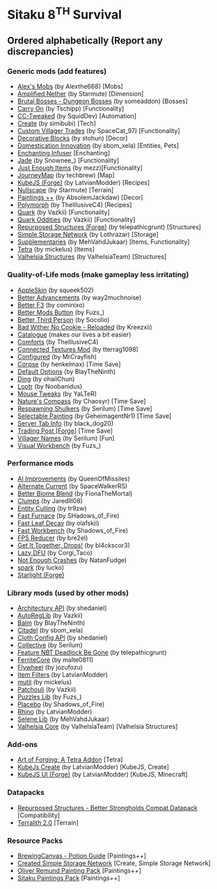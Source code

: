 # Sitaku 8<sup>TH</sup> Survival
## Ordered alphabetically (Report any discrepancies)

### Generic mods (add features)
- [Alex's Mobs](https://www.curseforge.com/minecraft/mc-mods/alexs-mobs) (by Alexthe668) [Mobs]
- [Amplified Nether](https://www.curseforge.com/minecraft/mc-mods/amplified-nether) (by Starmute) [Dimension]
- [Brutal Bosses - Dungeon Bosses](https://www.curseforge.com/minecraft/mc-mods/brutal-bosses-dungeon) (by someaddon) [Bosses]
- [Carry On](https://www.curseforge.com/minecraft/mc-mods/carry-on) (by Tschipp) [Functionality]
- [CC-Tweaked](https://www.curseforge.com/minecraft/mc-mods/cc-tweaked) (by SquidDev) [Automation]
- [Create](https://www.curseforge.com/minecraft/mc-mods/create) (by simibubi) [Tech]
- [Custom Villager Trades](https://www.curseforge.com/minecraft/mc-mods/custom-villager-trades) (by SpaceCat_97) [Functionality]
- [Decorative Blocks](https://www.curseforge.com/minecraft/mc-mods/decorative-blocks) (by stohun) [Decor]
- [Domestication Innovation](https://www.curseforge.com/minecraft/mc-mods/domestication-innovation) (by sbom_xela) [Entities, Pets]
- [Enchanting Infuser](https://www.curseforge.com/minecraft/mc-mods/enchanting-infuser-forge) [Enchanting]
- [Jade](https://www.curseforge.com/minecraft/mc-mods/jade) (by Snownee_) [Functionality]
- [Just Enough Items](https://www.curseforge.com/minecraft/mc-mods/jei) (by mezz)[Functionality]
- [JourneyMap](https://www.curseforge.com/minecraft/mc-mods/journeymap) (by techbrew) [Map]
- [KubeJS (Forge)](https://www.curseforge.com/minecraft/mc-mods/kubejs-forge) (by LatvianModder) [Recipes]
- [Nullscape](https://www.curseforge.com/minecraft/mc-mods/nullscape-end-reborn) (by Starmute) [Terrain]
- [Paintings ++](https://www.curseforge.com/minecraft/mc-mods/paintings) (by AbsolemJackdaw) [Decor]
- [Polymorph](https://www.curseforge.com/minecraft/mc-mods/polymorph) (by TheIllusiveC4) [Recipes]
- [Quark](https://www.curseforge.com/minecraft/mc-mods/quark) (by Vazkii) [Functionality]
- [Quark Oddities](https://www.curseforge.com/minecraft/mc-mods/quark-oddities) (by Vazkii) [Functionality]
- [Repurposed Structures (Forge)](https://www.curseforge.com/minecraft/mc-mods/repurposed-structures) (by telepathicgrunt) [Structures]
- [Simple Storage Network](https://www.curseforge.com/minecraft/mc-mods/simple-storage-network) (by Lothrazar) [Storage]
- [Supplementaries](https://www.curseforge.com/minecraft/mc-mods/supplementaries) (by MehVahdJukaar) [Items, Functionality]
- [Tetra](https://www.curseforge.com/minecraft/mc-mods/tetra) (by mickelus) [Items]
- [Valhelsia Structures](https://www.curseforge.com/minecraft/mc-mods/valhelsia-structures) (by ValhelsiaTeam) [Structures]


### Quality-of-Life mods (make gameplay less irritating)
- [AppleSkin](https://www.curseforge.com/minecraft/mc-mods/appleskin) (by squeek502)
- [Better Advancements](https://www.curseforge.com/minecraft/mc-mods/better-advancements) (by way2muchnoise)
- [Better F3](https://www.curseforge.com/minecraft/mc-mods/betterf3) (by cominixo)
- [Better Mods Button](https://www.curseforge.com/minecraft/mc-mods/better-mods-button) (by Fuzs_)
- [Better Third Person](https://www.curseforge.com/minecraft/mc-mods/better-third-person) (by Socolio)
- [Bad Wither No Cookie - Reloaded](https://www.curseforge.com/minecraft/mc-mods/bad-wither-no-cookie-reloaded) (by Kreezxii)
- [Catalogue](https://www.curseforge.com/minecraft/mc-mods/catalogue) (makes our lives a bit easier)
- [Comforts](https://www.curseforge.com/minecraft/mc-mods/comforts) (by TheIllusiveC4) 
- [Connected Textures Mod](https://www.curseforge.com/minecraft/mc-mods/ctm) (by tterrag1098)
- [Configured](https://www.curseforge.com/minecraft/mc-mods/configured) (by MrCrayfish)
- [Corpse](https://www.curseforge.com/minecraft/mc-mods/corpse) (by henkelmax) [Time Save]
- [Default Options](https://www.curseforge.com/minecraft/mc-mods/default-options) (by BlayTheNinth)
- [Ding](https://www.curseforge.com/minecraft/mc-mods/ding) (by ohaiiChun)
- [Lootr](https://www.curseforge.com/minecraft/mc-mods/lootr) (by Noobanidus)
- [Mouse Tweaks](https://www.curseforge.com/minecraft/mc-mods/mouse-tweaks) (by YaLTeR)
- [Nature's Compass](https://www.curseforge.com/minecraft/mc-mods/natures-compass) (by Chaosyr) [Time Save]
- [Respawning Shulkers](https://www.curseforge.com/minecraft/mc-mods/respawning-shulkers) (by Serilum) [Time Save]
- [Selectable Painting](https://www.curseforge.com/minecraft/mc-mods/selectable-painting) (by GeheimagentNr1) [Time Save]
- [Server Tab Info](https://www.curseforge.com/minecraft/mc-mods/server-tab-info) (by black_dog20)
- [Trading Post [Forge]](https://www.curseforge.com/minecraft/mc-mods/trading-post) [Time Save]
- [Villager Names](https://www.curseforge.com/minecraft/mc-mods/villager-names) (by Serilum) [Fun]
- [Visual Workbench](https://www.curseforge.com/minecraft/mc-mods/visual-workbench) (by Fuzs_)


### Performance mods
- [AI Improvements](https://www.curseforge.com/minecraft/mc-mods/ai-improvements) (by QueenOfMissiles)
- [Alternate Current](https://www.curseforge.com/minecraft/mc-mods/alternate-current) (by SpaceWalkerRS)
- [Better Biome Blend](https://www.curseforge.com/minecraft/mc-mods/better-biome-blend) (by FionaTheMortal)
- [Clumps](https://www.curseforge.com/minecraft/mc-mods/clumps) (by Jaredlll08)
- [Entity Culling](https://www.curseforge.com/minecraft/mc-mods/entityculling) (by tr9zw)
- [Fast Furnace](https://www.curseforge.com/minecraft/mc-mods/fastfurnace) (by SHadows_of_Fire)
- [Fast Leaf Decay](https://www.curseforge.com/minecraft/mc-mods/fast-leaf-decay) (by olafskii)
- [Fast Workbench](https://www.curseforge.com/minecraft/mc-mods/fastworkbench) (by Shadows_of_Fire)
- [FPS Reducer](https://www.curseforge.com/minecraft/mc-mods/fps-reducer) (by bre2el)
- [Get It Together, Drops!](https://www.curseforge.com/minecraft/mc-mods/get-it-together-drops) (by bl4ckscor3)
- [Lazy DFU](https://www.curseforge.com/minecraft/mc-mods/lazy-dfu-forge) (by Corgi_Taco)
- [Not Enough Crashes](https://www.curseforge.com/minecraft/mc-mods/not-enough-crashes-forge) (by NatanFudge)
- [spark](https://www.curseforge.com/minecraft/mc-mods/spark) (by lucko)
- [Starlight (Forge)](https://www.curseforge.com/minecraft/mc-mods/starlight-forge)


### Library mods (used by other mods)
- [Architectury API](https://www.curseforge.com/minecraft/mc-mods/architectury-forge) (by shedaniel)
- [AutoRegLib](https://www.curseforge.com/minecraft/mc-mods/autoreglib) (by Vazkii)
- [Balm](https://www.curseforge.com/minecraft/mc-mods/balm) (by BlayTheNinth)
- [Citadel](https://www.curseforge.com/minecraft/mc-mods/citadel) (by sbom_xela)
- [Cloth Config API](https://www.curseforge.com/minecraft/mc-mods/cloth-config-forge) (by shedaniel)
- [Collective](https://www.curseforge.com/minecraft/mc-mods/collective) (by Serilum)
- [Feature NBT Deadlock Be Gone](https://www.curseforge.com/minecraft/mc-mods/feature-nbt-deadlock-be-gone) (by telepathicgrunt)
- [FerriteCore](https://www.curseforge.com/minecraft/mc-mods/ferritecore) (by malte0811)
- [Flywheel](https://www.curseforge.com/minecraft/mc-mods/flywheel) (by jozufozu)
- [Item Filters](https://www.curseforge.com/minecraft/mc-mods/item-filters-forge) (by LatvianModder)
- [mutil](https://www.curseforge.com/minecraft/mc-mods/mutil) (by mickelus)
- [Patchouli](https://www.curseforge.com/minecraft/mc-mods/patchouli) (by Vazkii)
- [Puzzles Lib](https://www.curseforge.com/minecraft/mc-mods/puzzles-lib) (by Fuzs_)
- [Placebo](https://www.curseforge.com/minecraft/mc-mods/placebo) (by Shadows_of_Fire)
- [Rhino](https://www.curseforge.com/minecraft/mc-mods/rhino) (by LatvianModder)
- [Selene Lib](https://www.curseforge.com/minecraft/mc-mods/selene) (by MehVahdJukaar)
- [Valhelsia Core](https://www.curseforge.com/minecraft/mc-mods/valhelsia-core) (by ValhelsiaTeam) [Valhelsia Structures]


### Add-ons
- [Art of Forging: A Tetra Addon](https://www.curseforge.com/minecraft/mc-mods/art-of-forging-a-tetra-addon) [Tetra]
- [KubeJs Create](https://www.curseforge.com/minecraft/mc-mods/kubejs-create) (by LatvianModder) [KubeJS, Create]
- [KubeJS UI (Forge)](https://www.curseforge.com/minecraft/mc-mods/kubejs-ui-forge) (by LatvianModder) [KubeJS, Minecraft]


### Datapacks
- [Repurposed Structures - Better Strongholds Compat Datapack](https://www.curseforge.com/minecraft/texture-packs/repurposed-structures-better-strongholds-datapack) [Compatibility]
- [Terralith 2.0](https://www.curseforge.com/minecraft/mc-mods/terralith) [Terrain]


### Resource Packs
- [BrewingCanvas - Potion Guide](https://www.curseforge.com/minecraft/texture-packs/brewingcanvas-potion-guide) [Paintings++]
- [Created Simple Storage Network](https://www.curseforge.com/minecraft/texture-packs/created-storage-network) [Create, Simple Storage Network]
- [Oliver Remund Painting Pack](https://www.curseforge.com/minecraft/texture-packs/oliver-remund-painting-pack) [Paintings++]
- [Sitaku Paintings Pack](https://github.com/AppleMangoOrange/SitakuPack) [Paintings++]
